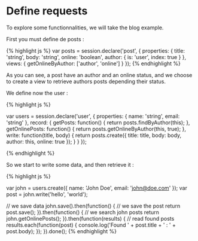 # Define requests

To explore some functionnalities, we will take the blog example.

First you must define de posts :

{% highlight js %}
  var posts = session.declare('post', {
    properties: {
      title: 'string',
      body: 'string',
      online: 'boolean',
      author: {
        is: 'user',
        index: true
      }
    },
    views: {
      getOnlineByAuthor: ['author', 'online']
    }
  });
{% endhighlight %}

As you can see, a post have an author and an online status, 
and we choose to create a view to retrieve authors posts depending their status.

We define now the user :

{% highlight js %}

  var users = session.declare('user', {
    properties: {
      name: 'string',
      email: 'string'
    },
    record: {
      getPosts: function() {
        return posts.findByAuthor(this);
      },
      getOnlinePosts: function() {
        return posts.getOnlineByAuthor(this, true);
      },
      write: function(title, body) {
        return posts.create({
          title: title,
          body: body,
          author: this,
          online: true
        });
      }
    }
  });

{% endhighlight %}

So we start to write some data, and then retrieve it :

{% highlight js %}

  var john = users.create({
    name: 'John Doe',
    email: 'john@doe.com'
  });
  var post = john.write('hello', 'world');
  
  // we save data
  john.save().then(function() {
    // we save the post
    return post.save();
  }).then(function() {
    // we search john posts
    return john.getOnlinePosts();
  }).then(function(results) {
    // read found posts
    results.each(function(post) {
      console.log('Found ' + post.title + ' : ' + post.body);
    });
  }).done();
{% endhighlight %}